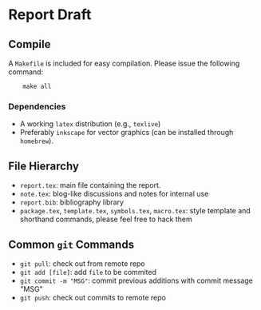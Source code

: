 # Report Draft

## Compile

A `Makefile` is included for easy compilation. Please issue the following command:
```
    make all
```

### Dependencies
- A working `latex` distribution (e.g., `texlive`)
- Preferably `inkscape` for vector graphics (can be installed through `homebrew`).


## File Hierarchy

- `report.tex`: main file containing the report.
- `note.tex`: blog-like discussions and notes for internal use
- `report.bib`: bibliography library
- `package.tex`, `template.tex`, `symbols.tex`, `macro.tex`: style template and
    shorthand commands, please feel free to hack them

## Common `git` Commands

- `git pull`: check out from remote repo
- `git add [file]`: add `file` to be commited
- `git commit -m "MSG"`: commit previous additions with commit message "MSG"
- `git push`: check out commits to remote repo

